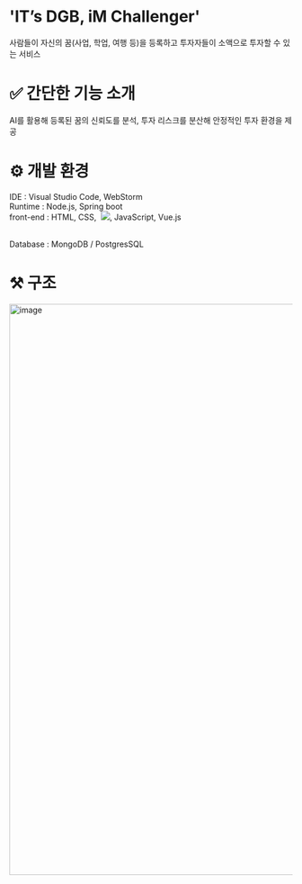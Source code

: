 # 'IT’s DGB, iM Challenger' 
사람들이 자신의 꿈(사업, 학업, 여행 등)을 등록하고 투자자들이 소액으로 투자할 수 있는 서비스

# ✅ 간단한 기능 소개
AI를 활용해 등록된 꿈의 신뢰도를 분석,
투자 리스크를 분산해 안정적인 투자 환경을 제공

# ⚙️ 개발 환경
IDE : Visual Studio Code, WebStorm
<br>
Runtime : Node.js, Spring boot
<br>
front-end : HTML, CSS,  <img src="https://img.shields.io/badge/JavaScript-F7DF1E?style=flat&logo=JavaScript&logoColor=black"/>, JavaScript, Vue.js


<br>
Database : MongoDB / PostgresSQL


# ⚒️ 구조
<img width="1015" alt="image" src="https://github.com/user-attachments/assets/0023b154-c409-4d19-bb71-2eef1e361aad" />
